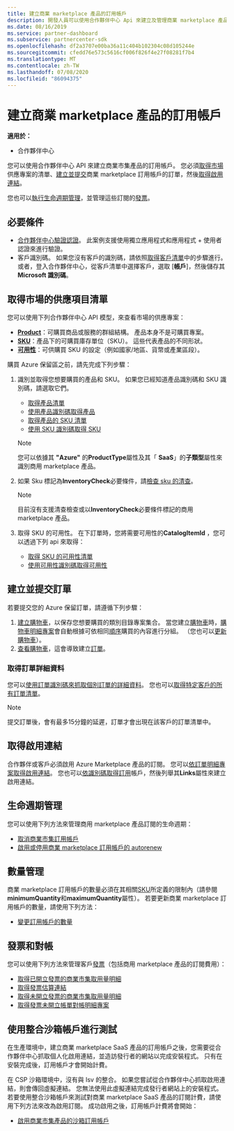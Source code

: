 ```yaml
---
title: 建立商業 marketplace 產品的訂用帳戶
description: 開發人員可以使用合作夥伴中心 Api 來建立及管理商業 marketplace 產品的訂用帳戶。
ms.date: 08/16/2019
ms.service: partner-dashboard
ms.subservice: partnercenter-sdk
ms.openlocfilehash: df2a3707e00ba36a11c404b102304c08d105244e
ms.sourcegitcommit: cfedd76e573c5616cf006f826f4e27f08281f7b4
ms.translationtype: MT
ms.contentlocale: zh-TW
ms.lasthandoff: 07/08/2020
ms.locfileid: "86094375"
---
```

# <a name="create-a-subscription-for-commercial-marketplace-products"></a>建立商業 marketplace 產品的訂用帳戶

**適用於：**

* 合作夥伴中心

您可以使用合作夥伴中心 API 來建立商業市集產品的訂用帳戶。 您必須[取得市場](#get-a-list-of-offers-for-a-market)供應專案的清單、[建立並提交](#create-and-submit-an-order)商業 marketplace 訂用帳戶的訂單，然後[取得啟用連結](#get-activation-link)。

您也可以[執行生命週期管理](#lifecycle-management)，並管理這些訂閱的[發票](#invoice-and-reconciliation)。

## <a name="prerequisites"></a>必要條件

* [合作夥伴中心驗證認證](partner-center-authentication.md)。 此案例支援使用獨立應用程式和應用程式 + 使用者認證來進行驗證。
* 客戶識別碼。 如果您沒有客戶的識別碼，請依照[取得客戶清單](get-a-list-of-customers.md)中的步驟進行。 或者，登入合作夥伴中心，從客戶清單中選擇客戶，選取 [**帳戶**]，然後儲存其**Microsoft 識別碼**。

## <a name="get-a-list-of-offers-for-a-market"></a>取得市場的供應項目清單

您可以使用下列合作夥伴中心 API 模型，來查看市場的供應專案：

* **[Product](product-resources.md#product)**：可購買商品或服務的群組結構。 產品本身不是可購買專案。
* **[SKU](product-resources.md#sku)**：產品下的可購買庫存單位（SKU）。 這些代表產品的不同形狀。
* **[可用性](product-resources.md#availability)**：可供購買 SKU 的設定（例如國家/地區、貨幣或產業區段）。

購買 Azure 保留區之前，請先完成下列步驟：

1. 識別並取得您想要購買的產品和 SKU。 如果您已經知道產品識別碼和 SKU 識別碼，請選取它們。

    * [取得產品清單](get-a-list-of-products.md)
    * [使用產品識別碼取得產品](get-a-product-by-id.md)
    * [取得產品的 SKU 清單](get-a-list-of-skus-for-a-product.md)
    * [使用 SKU 識別碼取得 SKU](get-a-sku-by-id.md)

    > [!NOTE]
    > 您可以依據其 **"Azure"** 的**ProductType**屬性及其「 **SaaS**」的**子類型**屬性來識別商用 marketplace 產品。

2. 如果 Sku 標記為**InventoryCheck**必要條件，請[檢查 sku 的清查](check-inventory.md)。

    > [!NOTE]
    > 目前沒有支援清查檢查或以**InventoryCheck**必要條件標記的商用 marketplace 產品。

3. 取得 SKU 的可用性。 在下訂單時，您將需要可用性的**CatalogItemId** ，您可以透過下列 api 來取得：

    * [取得 SKU 的可用性清單](get-a-list-of-availabilities-for-a-sku.md)
    * [使用可用性識別碼取得可用性](get-an-availability-by-id.md)

## <a name="create-and-submit-an-order"></a>建立並提交訂單

若要提交您的 Azure 保留訂單，請遵循下列步驟：

1. [建立購物車](create-a-cart.md)，以保存您想要購買的類別目錄專案集合。 當您建立[購物車](cart-resources.md#cart)時，[購物車明細專案](cart-resources.md#cartlineitem)會自動根據可依相同[順序](order-resources.md#order)購買的內容進行分組。 （您也可以[更新購物車](update-a-cart.md)）。
2. [查看購物車](checkout-a-cart.md)，這會導致建立[訂單](order-resources.md#order)。

### <a name="get-order-details"></a>取得訂單詳細資料

您可以[使用訂單識別碼來抓取個別訂單的詳細資料](get-an-order-by-id.md)。 您也可以[取得特定客戶的所有訂單清單](get-all-of-a-customer-s-orders.md)。

> [!NOTE]
> 提交訂單後，會有最多15分鐘的延遲，訂單才會出現在該客戶的訂單清單中。

## <a name="get-activation-link"></a>取得啟用連結

合作夥伴或客戶必須啟用 Azure Marketplace 產品的訂閱。 您可以[依訂單明細專案取得啟用連結](get-activation-link-by-order-line-item.md)。 您也可以[依識別碼取得訂用](get-a-subscription-by-id.md)帳戶，然後列舉其**Links**屬性來建立啟用連結。

## <a name="lifecycle-management"></a>生命週期管理

您可以使用下列方法來管理商用 marketplace 產品訂閱的生命週期：

* [取消商業市集訂用帳戶](cancel-an-azure-marketplace-subscription.md)
* [啟用或停用商業 marketplace 訂用帳戶的 autorenew](update-autorenew-for-an-azure-marketplace-subscription.md)

## <a name="quantity-management"></a>數量管理

商業 marketplace 訂用帳戶的數量必須在其相關[SKU](product-resources.md#sku)所定義的限制內（請參閱**minimumQuantity**和**maximumQuantity**屬性）。 若要更新商業 marketplace 訂用帳戶的數量，請使用下列方法：

* [變更訂用帳戶的數量](change-the-quantity-of-a-subscription.md)

## <a name="invoice-and-reconciliation"></a>發票和對帳

您可以使用下列方法來管理客戶[發票](invoice-resources.md)（包括商用 marketplace 產品的訂閱費用）：

* [取得已開立發票的商業市集取用量明細](get-invoice-billed-consumption-lineitems.md)
* [取得發票估算連結](get-invoice-estimate-links.md)
* [取得未開立發票的商業市集取用量明細](get-invoice-unbilled-consumption-lineitems.md)
* [取得發票未開立帳單對帳明細專案](get-invoice-unbilled-recon-lineitems.md)

## <a name="test-using-integration-sandbox-account"></a>使用整合沙箱帳戶進行測試

在生產環境中，建立商業 marketplace SaaS 產品的訂用帳戶之後，您需要從合作夥伴中心抓取個人化啟用連結，並造訪發行者的網站以完成安裝程式。 只有在安裝完成後，訂用帳戶才會開始計費。

在 CSP 沙箱環境中，沒有與 Isv 的整合。 如果您嘗試從合作夥伴中心抓取啟用連結，則會傳回虛擬連結。 您無法使用此虛擬連結完成發行者網站上的安裝程式。 若要使用整合沙箱帳戶來測試對商業 marketplace SaaS 產品的訂閱計費，請使用下列方法來改為啟用訂閱。 成功啟用之後，訂用帳戶計費將會開始：

* [啟用商業市集產品的沙箱訂用帳戶](activate-sandbox-subscription-azure-marketplace-products.md)

